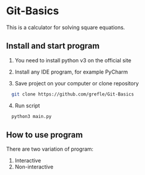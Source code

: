 # Git-Basics
This is a calculator for solving square equations.

## Install and start program

1. You need to install python v3 on the official site


2. Install any IDE program, for example PyCharm

3. Save project on your computer or clone repository 
```bash
  git clone https://github.com/grefle/Git-Basics
```

4. Run script
```bash
  python3 main.py
```

## How to use program

There are two variation of program:

1. Interactive
2. Non-interactive
